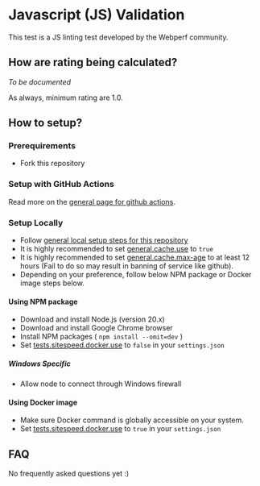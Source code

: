 # Javascript (JS) Validation
This test is a JS linting test developed by the Webperf community.

## How are rating being calculated?
*To be documented*

As always, minimum rating are 1.0.

## How to setup?

### Prerequirements

* Fork this repository

### Setup with GitHub Actions

Read more on the [general page for github actions](../getting-started-github-actions.md).

### Setup Locally

* Follow [general local setup steps for this repository](../getting-started-local.md)
* It is highly recommended to set [general.cache.use](../settings-json.md) to `true`
* It is highly recommended to set [general.cache.max-age](../settings-json.md) to at least 12 hours (Fail to do so may result in banning of service like github).
* Depending on your preference, follow below NPM package or Docker image steps below.

#### Using NPM package

* Download and install Node.js (version 20.x)
* Download and install Google Chrome browser
* Install NPM packages ( `npm install --omit=dev` )
* Set [tests.sitespeed.docker.use](../settings-json.md) to `false` in your `settings.json`

##### Windows Specific

* Allow node to connect through Windows firewall

#### Using Docker image

* Make sure Docker command is globally accessible on your system.
* Set [tests.sitespeed.docker.use](../settings-json.md) to `true` in your `settings.json`

## FAQ

No frequently asked questions yet :)